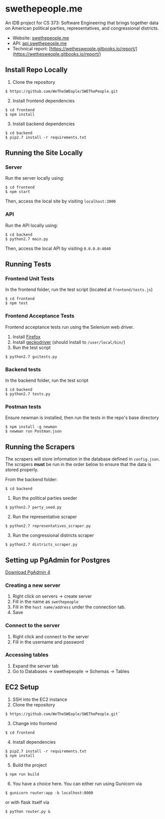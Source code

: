 # swethepeople.me
An IDB project for CS 373: Software Engineering that brings together data on
American political parties, representatives, and congressional districts.

- Website: [swethepeople.me](swethepeople.me)
- API: [api.swethepeople.me](api.swethepeople.me)
- Technical report: [https://wethesweople.gitbooks.io/report/](https://wethesweople.gitbooks.io/report/)

## Install Repo Locally
1. Clone the repository
```
$ https://github.com/WeTheSWEople/SWEThePeople.git
```

2. Install frontend dependencies
```
$ cd frontend
$ npm install
```

3. Install backend dependencies
```
$ cd backend
$ pip2.7 install -r requirements.txt
```

## Running the Site Locally
### Server
Run the server locally using:
```
$ cd frontend
$ npm start
```

Then, access the local site by visiting `localhost:3000`

### API
Run the API locally using:
```
$ cd backend
$ python2.7 main.py
```

Then, access the local API by visiting `0.0.0.0:4040`

## Running Tests
### Frontend Unit Tests
In the frontend folder, run the test script (located at `frontend/tests.js`)
```
$ cd frontend
$ npm test
```

### Frontend Acceptance Tests
Frontend acceptance tests run using the Selenium web driver.
1. Install [Firefox](https://www.mozilla.org/en-US/firefox/new/)
2. Install [geckodriver](https://github.com/mozilla/geckodriver)
(should install to `/user/local/bin/`)
3. Run the test script
```
$ python2.7 guitests.py
```

### Backend tests
In the backend folder, run the test script
```
$ cd backend
$ python2.7 tests.py
```

### Postman tests
Ensure newman is installed, then run the tests in the repo's base directory
```
$ npm install -g newman
$ newman run Postman.json
```

## Running the Scrapers
The scrapers will store information in the database defined in `config.json`. The scrapers **must** be run in the order below to ensure that the data is stored properly.

From the backend folder:
```
$ cd backend
```

1. Run the political parties seeder
```
$ python2.7 party_seed.py
```

2. Run the representative scraper
```
$ python2.7 representatives_scraper.py
```

3. Run the congressional districts scraper
```
$ python2.7 districts_scraper.py
```

## Setting up PgAdmin for Postgres
[Download PgAdmin 4](https://www.pgadmin.org/download/)

### Creating a new server
1. Right click on servers -> create server
2. Fill in the name as `swethepeople`
3. Fill in the `host name/address` under the connection tab.
4. Save

### Connect to the server
1. Right click and connect to the server
2. Fill in the username and password

### Accessing tables
1. Expand the server tab
2. Go to Databases -> swethepeople -> Schemas -> Tables

## EC2 Setup
1. SSH into the EC2 instance
2. Clone the repository
```
$ https://github.com/WeTheSWEople/SWEThePeople.git`
```
3. Change into frontend
```
$ cd frontend
```
4. Install dependencies
```
$ pip2.7 install -r requirements.txt
$ npm install
```
5. Build the project
```
$ npm run build
```
6. You have a choice here. You can either run using Gunicorn via
```
$ gunicorn router:app -b localhost:8000
```
or with flask itself via
```
$ python router.py &
```
